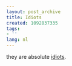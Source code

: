 ```yaml
---
layout: post_archive
title: Idiots
created: 1092837335
tags:
- ''
lang: nl
---
```

they are absolute [idiots](http://www.athens2004.com/athens2004/page/legacy?lang=en&cid=dd7e01e3ac979f00VgnVCMServer28130b0aRCRD).
